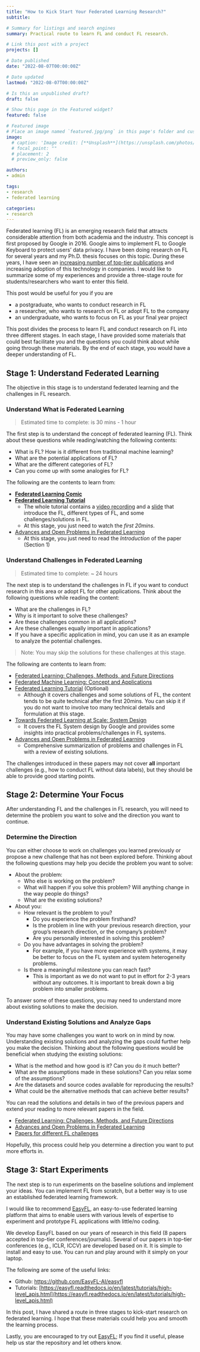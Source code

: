 ```yaml
---
title: "How to Kick Start Your Federated Learning Research?"
subtitle:  

# Summary for listings and search engines
summary: Practical route to learn FL and conduct FL research.

# Link this post with a project
projects: []

# Date published
date: "2022-08-07T00:00:00Z"

# Date updated
lastmod: "2022-08-07T00:00:00Z"

# Is this an unpublished draft?
draft: false

# Show this page in the Featured widget?
featured: false

# Featured image
# Place an image named `featured.jpg/png` in this page's folder and customize its options here.
image:
  # caption: 'Image credit: [**Unsplash**](https://unsplash.com/photos/CpkOjOcXdUY)'
  # focal_point: ""
  # placement: 2
  # preview_only: false

authors:
- admin

tags:
- research
- federated learning

categories:
- research
---
```


Federated learning (FL) is an emerging research field that attracts considerable attention from both academia and the industry. This concept is first proposed by Google in 2016. Google aims to implement FL to Google Keyboard to protect users’ data privacy. I have been doing research on FL for several years and my Ph.D. thesis focuses on this topic. During these years, I have seen an [increasing number of top-tier publications](https://github.com/weimingwill/awesome-federated-learning/blob/master/conferences.md) and increasing adoption of this technology in companies. I would like to summarize some of my experiences and provide a three-stage route for students/researchers who want to enter this field. 

This post would be useful for you if you are 

- a postgraduate, who wants to conduct research in FL
- a researcher, who wants to research on FL or adopt FL to the company
- an undergraduate, who wants to focus on FL as your final year project

This post divides the process to learn FL and conduct research on FL into three different stages. In each stage, I have provided some materials that could best facilitate you and the questions you could think about while going through these materials. By the end of each stage, you would have a deeper understanding of FL. 

## Stage 1: Understand Federated Learning

The objective in this stage is to understand federated learning and the challenges in FL research.

### Understand What is Federated Learning

> Estimated time to complete: is 30 mins - 1 hour

The first step is to understand the concept of federated learning (FL). Think about these questions while reading/watching the following contents:

- What is FL? How is it different from traditional machine learning?
- What are the potential applications of FL?
- What are the different categories of FL?
- Can you come up with some analogies for FL?

The following are the contents to learn from: 

- [**Federated Learning Comic**](https://federated.withgoogle.com/)
- [**Federated Learning Tutorial**](https://sites.google.com/view/fl-tutorial/)
    - The whole tutorial contains a [video recording](https://slideslive.com/38935813/federated-learning-tutorial) and a [slide](https://drive.google.com/file/d/1QGY2Zytp9XRSu95fX2lCld8DwfEdcHCG/view) that introduce the FL, different types of FL, and some challenges/solutions in FL.
    - At this stage, you just need to watch the _first 20mins_.
- [Advances and Open Problems in Federated Learning](https://arxiv.org/abs/1912.04977)
    - At this stage, you just need to read the _Introduction_ of the paper (Section 1)

### Understand Challenges in Federated Learning

> Estimated time to complete: ~ 24 hours

The next step is to understand the challenges in FL if you want to conduct research in this area or adopt FL for other applications. Think about the following questions while reading the content:

- What are the challenges in FL?
- Why is it important to solve these challenges?
- Are these challenges common in all applications?
- Are these challenges equally important in applications?
- If you have a specific application in mind, you can use it as an example to analyze the potential challenges.

> Note: You may skip the solutions for these challenges at this stage. 

The following are contents to learn from:

- [Federated Learning: Challenges, Methods, and Future Directions](https://arxiv.org/abs/1908.07873)
- [Federated Machine Learning: Concept and Applications](https://dl.acm.org/citation.cfm?id=3298981)
- [Federated Learning Tutorial](https://sites.google.com/view/fl-tutorial/) (Optional)
    - Although it covers challenges and some solutions of FL, the content tends to be quite technical after the first 20mins. You can skip it if you do not want to involve too many technical details and formulation at this stage.
- [Towards Federated Learning at Scale: System Design](https://arxiv.org/abs/1902.01046)
    - It covers the FL System design by Google and provides some insights into practical problems/challenges in FL systems.
- [Advances and Open Problems in Federated Learning](https://arxiv.org/abs/1912.04977)
    - Comprehensive summarization of problems and challenges in FL with a review of existing solutions.

The challenges introduced in these papers may not cover **all** important challenges (e.g., how to conduct FL without data labels), but they should be able to provide good starting points.

## Stage 2: Determine Your Focus

After understanding FL and the challenges in FL research, you will need to determine the problem you want to solve and the direction you want to continue.

### Determine the Direction

You can either choose to work on challenges you learned previously or propose a new challenge that has not been explored before. Thinking about the following questions may help you decide the problem you want to solve:

- About the problem:
    - Who else is working on the problem?
    - What will happen if you solve this problem? Will anything change in the way people do things?
    - What are the existing solutions?
- About you:
    - How relevant is the problem to you?
        - Do you experience the problem firsthand?
        - Is the problem in line with your previous research direction, your group’s research direction, or the company’s problem?
        - Are you personally interested in solving this problem?
    - Do you have advantages in solving the problem?
        - For example, if you have more experience with systems, it may be better to focus on the FL system and system heterogeneity problems.
    - Is there a meaningful milestone you can reach fast?
        - This is important as we do not want to put in effort for 2-3 years without any outcomes. It is important to break down a big problem into smaller problems.

To answer some of these questions, you may need to understand more about existing solutions to make the decision. 

### Understand Existing Solutions and Analyze Gaps

You may have some challenges you want to work on in mind by now. Understanding existing solutions and analyzing the gaps could further help you make the decision. Thinking about the following questions would be beneficial when studying the existing solutions:

- What is the method and how good is it? Can you do it much better?
- What are the assumptions made in these solutions? Can you relax some of the assumptions?
- Are the datasets and source codes available for reproducing the results?
- What could be the alternative methods that can achieve better results?

You can read the solutions and details in two of the previous papers and extend your reading to more relevant papers in the field.

- [Federated Learning: Challenges, Methods, and Future Directions](https://arxiv.org/abs/1908.07873)
- [Advances and Open Problems in Federated Learning](https://arxiv.org/abs/1912.04977)
- [Papers for different FL challenges](https://github.com/weimingwill/awesome-federated-learning#paper-by-research-area)

Hopefully, this process could help you determine a direction you want to put more efforts in. 

## Stage 3: Start Experiments

The next step is to run experiments on the baseline solutions and implement your ideas. You can implement FL from scratch, but a better way is to use an established federated learning framework. 

I would like to recommend [EasyFL](https://github.com/EasyFL-AI/easyfl), an easy-to-use federated learning platform that aims to enable users with various levels of expertise to experiment and prototype FL applications with little/no coding. 

We develop EasyFL based on our years of research in this field (8 papers accepted in top-tier conferences/journals). Several of our papers in top-tier conferences (e.g., ICLR, ICCV) are developed based on it. It is simple to install and easy to use. You can run and play around with it simply on your laptop.

The following are some of the useful links:

- Github: https://github.com/EasyFL-AI/easyfl
- Tutorials: [https://easyfl.readthedocs.io/en/latest/tutorials/high-level_apis.html](https://easyfl.readthedocs.io/en/latest/tutorials/high-level_apis.html)

In this post, I have shared a route in three stages to kick-start research on federated learning. I hope that these materials could help you and smooth the learning process. 

Lastly, you are encouraged to try out [EasyFL](https://github.com/EasyFL-AI/easyfl); If you find it useful, please help us star the repository and let others know.